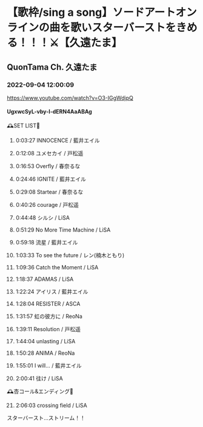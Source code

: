 # 【歌枠/sing a song】ソードアートオンラインの曲を歌いスターバーストをきめる！！！⚔【久遠たま】

## QuonTama Ch. 久遠たま

### 2022-09-04 12:00:09

https://www.youtube.com/watch?v=O3-IGgWdjpQ

#### UgxwcSyL-vby-I-dERN4AaABAg

🕰SET LIST🥀



01. 0:03:27 INNOCENCE / 藍井エイル

02. 0:12:08 ユメセカイ / 戸松遥

03. 0:16:53 Overfly / 春奈るな

04. 0:24:46 IGNITE / 藍井エイル

05. 0:29:08 Startear / 春奈るな

06. 0:40:26 courage / 戸松遥

07. 0:44:48 シルシ / LiSA

08. 0:51:29 No More Time Machine / LiSA

09. 0:59:18 流星 / 藍井エイル

10. 1:03:33 To see the future / レン(楠木ともり)

11. 1:09:36 Catch the Moment / LiSA

12. 1:18:37 ADAMAS / LiSA

13. 1:22:24 アイリス / 藍井エイル

14. 1:28:04 RESISTER / ASCA

15. 1:31:57 虹の彼方に / ReoNa

16. 1:39:11 Resolution / 戸松遥

17. 1:44:04 unlasting / LiSA

18. 1:50:28 ANIMA / ReoNa

19. 1:55:01 I will... / 藍井エイル

20. 2:00:41 ​往け / LiSA



​🕰杏コール&エンディング🥀



21. 2:06:03 crossing field / LiSA



スターバースト...ストリーム！！

